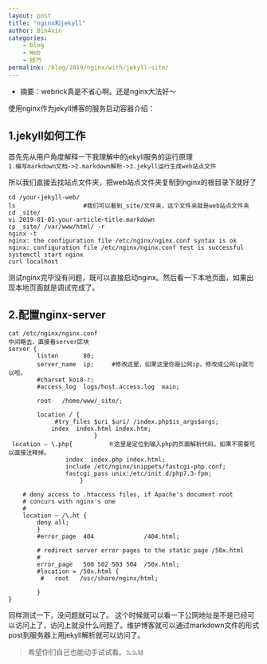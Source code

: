 ```yaml
---
layout: post
title: "nginx和jekyll"
author: Bin4xin
categories:
    - blog
    - Web
    - 技巧
permalink: /blog/2019/nginx/with/jekyll-site/
---
```


*  摘要：webrick真是不省心啊。还是nginx大法好～

使用nginx作为jekyll博客的服务启动容器介绍：

## 1.jekyll如何工作

首先先从用户角度解释一下我理解中的jekyll服务的运行原理<br>
`1.编写markdown文档->2.markdown解析->3.jekyll运行生成web站点文件`

所以我们直接去找站点文件夹，把web站点文件夹复制到nginx的根目录下就好了

```
cd /your-jekyll-web/
ls                   #我们可以看到_site/文件夹，这个文件夹就是web站点文件夹
cd _site/
vi 2019-01-01-your-article-title.markdown
cp _site/ /var/www/html/ -r
nginx -t
nginx: the configuration file /etc/nginx/nginx.conf syntax is ok
nginx: configuration file /etc/nginx/nginx.conf test is successful
systemctl start nginx
curl localhost
```
测试nginx完毕没有问题，既可以直接启动nginx。然后看一下本地页面，如果出现本地页面就是调试完成了。

## 2.配置nginx-server


```
cat /etc/nginx/nginx.conf
中间略去，直接看server区块
server {
        listen       80;
        server_name  ip;     #修改这里，如果这里你是公网ip，修改成公网ip就可以啦。
        #charset koi8-r;
        #access_log  logs/host.access.log  main;
		 
		root   /home/www/_site/;

        location / {
			 #try_files $uri $uri/ /index.php$is_args$args;
            index  index.html index.htm;
        				}
 location ~ \.php{          ＃这里是定位到输入php的页面解析代码，如果不需要可以直接注释掉。
				index  index.php index.html;
				include /etc/nginx/snippets/fastcgi-php.conf;
				fastcgi_pass unix:/etc/init.d/php7.3-fpm;
					}

	# deny access to .htaccess files, if Apache's document root
	# concurs with nginx's one
	#
	location ~ /\.ht {
		deny all;
		}
        #error_page  404              /404.html;

        # redirect server error pages to the static page /50x.html
        #
        error_page   500 502 503 504  /50x.html;
        #location = /50x.html {
         #   root   /usr/share/nginx/html;

		}
}
```
同样测试一下，没问题就可以了。
这个时候就可以看一下公网地址是不是已经可以访问上了，访问上就没什么问题了。维护博客就可以通过markdown文件的形式post到服务器上用jekyll解析就可以访问了。

> 希望你们自己也能动手试试看。`么么哒`

